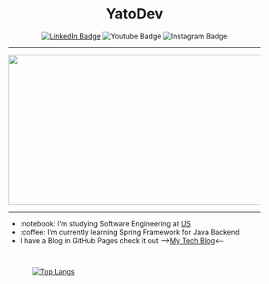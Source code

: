 <h1 align="center">YatoDev</h1>

<div id="badges" align="center">
  <a href="https://www.linkedin.com/in/miguel-hern%C3%A1ndez-677a7020b/"><img src="https://img.shields.io/badge/LinkedIn-blue?style=for-the-badge&logo=linkedin&logoColor=white" alt="LinkedIn Badge" /></a>
  
  <img src="https://img.shields.io/badge/YouTube-red?style=for-the-badge&logo=youtube&logoColor=white" alt="Youtube Badge"/>
  
  <img src="https://img.shields.io/badge/Instagram-black?logo=instagram&logoColor=white&style=for-the-badge" alt="Instagram Badge" href="https://www.instagram.com/yatodev/"/>

</div>

<hr/>
<div align="center">
    <img src="https://media.giphy.com/media/11kEuHSQAXXiGQ/giphy.gif" width="600" height="300"/>
</div>
<hr/>

<ul>
  <li>:notebook: I’m  studying Software Engineering at <a href="https://www.us.es/">US</a></li>

  <li>:coffee: I’m currently learning Spring Framework for Java Backend
    
  <li>I have a Blog in GitHub Pages check it out --><a href="https://yato03.github.io/">My Tech Blog</a><--</li>
 
<ul/>
<br/>
    
[![Top Langs](https://github-readme-stats.vercel.app/api/top-langs/?username=Yato03&layout=compact&theme=vision-friendly-dark)](https://github.com/anuraghazra/github-readme-stats)

